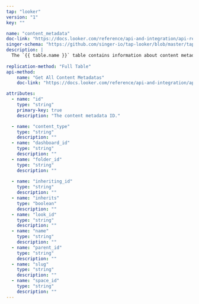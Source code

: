 ```yaml
---
tap: "looker"
version: "1"
key: ""

name: "content_metadata"
doc-link: "https://docs.looker.com/reference/api-and-integration/api-reference/v3.1/content#get_all_content_metadatas"
singer-schema: "https://github.com/singer-io/tap-looker/blob/master/tap_looker/schemas/content_metadata.json"
description: |
  The `{{ table.name }}` table contains information about content metadata in your {{ integration.display_name }} account.
  
replication-method: "Full Table"
api-method:
    name: "Get All Content Metadatas"
    doc-link: "https://docs.looker.com/reference/api-and-integration/api-reference/v3.1/content#get_all_content_metadatas"

attributes:
  - name: "id"
    type: "string"
    primary-key: true
    description: "The content metadata ID."

  - name: "content_type"
    type: "string"
    description: ""
  - name: "dashboard_id"
    type: "string"
    description: ""
  - name: "folder_id"
    type: "string"
    description: ""
  
  - name: "inheriting_id"
    type: "string"
    description: ""
  - name: "inherits"
    type: "boolean"
    description: ""
  - name: "look_id"
    type: "string"
    description: ""
  - name: "name"
    type: "string"
    description: ""
  - name: "parent_id"
    type: "string"
    description: ""
  - name: "slug"
    type: "string"
    description: ""
  - name: "space_id"
    type: "string"
    description: ""
---
```

